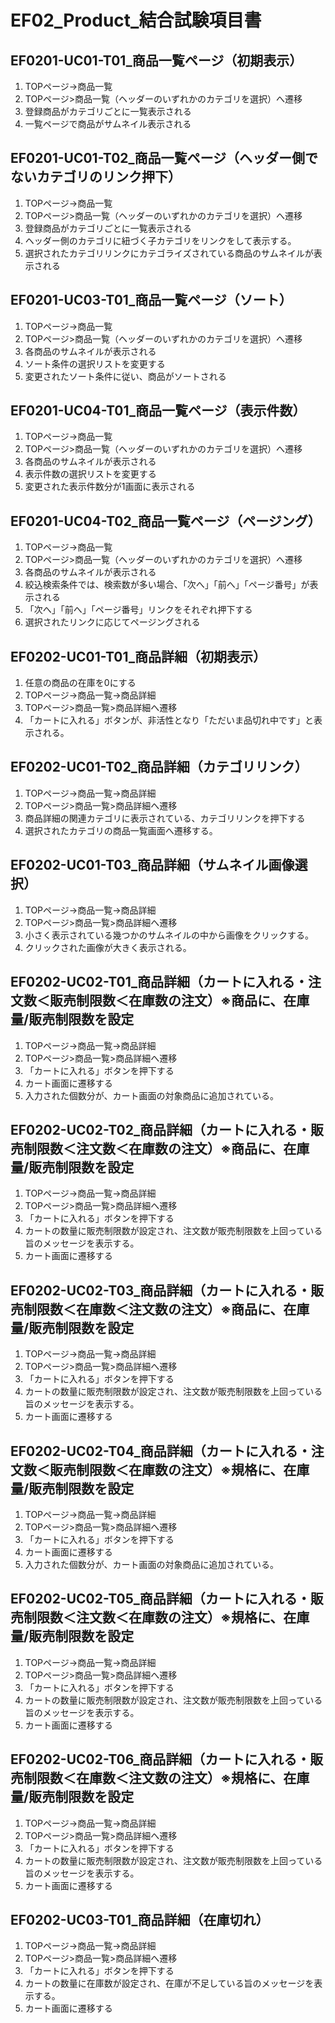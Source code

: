 # EF02_Product_結合試験項目書

## EF0201-UC01-T01_商品一覧ページ（初期表示）

1. TOPページ→商品一覧
1. TOPページ>商品一覧（ヘッダーのいずれかのカテゴリを選択）へ遷移
1. 登録商品がカテゴリごとに一覧表示される
1. 一覧ページで商品がサムネイル表示される

## EF0201-UC01-T02_商品一覧ページ（ヘッダー側でないカテゴリのリンク押下）

1. TOPページ→商品一覧
1. TOPページ>商品一覧（ヘッダーのいずれかのカテゴリを選択）へ遷移
1. 登録商品がカテゴリごとに一覧表示される
1. ヘッダー側のカテゴリに紐づく子カテゴリをリンクをして表示する。
1. 選択されたカテゴリリンクにカテゴライズされている商品のサムネイルが表示される

## EF0201-UC03-T01_商品一覧ページ（ソート）

1. TOPページ→商品一覧
1. TOPページ>商品一覧（ヘッダーのいずれかのカテゴリを選択）へ遷移
1. 各商品のサムネイルが表示される
1. ソート条件の選択リストを変更する
1. 変更されたソート条件に従い、商品がソートされる

## EF0201-UC04-T01_商品一覧ページ（表示件数）

1. TOPページ→商品一覧
1. TOPページ>商品一覧（ヘッダーのいずれかのカテゴリを選択）へ遷移
1. 各商品のサムネイルが表示される
1. 表示件数の選択リストを変更する
1. 変更された表示件数分が1画面に表示される

## EF0201-UC04-T02_商品一覧ページ（ページング）

1. TOPページ→商品一覧
1. TOPページ>商品一覧（ヘッダーのいずれかのカテゴリを選択）へ遷移
1. 各商品のサムネイルが表示される
1. 絞込検索条件では、検索数が多い場合、「次へ」「前へ」「ページ番号」が表示される
1. 「次へ」「前へ」「ページ番号」リンクをそれぞれ押下する
1. 選択されたリンクに応じてページングされる

## EF0202-UC01-T01_商品詳細（初期表示）
1. 任意の商品の在庫を0にする
1. TOPページ→商品一覧→商品詳細
1. TOPページ>商品一覧>商品詳細へ遷移
1. 「カートに入れる」ボタンが、非活性となり「ただいま品切れ中です」と表示される。

## EF0202-UC01-T02_商品詳細（カテゴリリンク）

1. TOPページ→商品一覧→商品詳細
1. TOPページ>商品一覧>商品詳細へ遷移
1. 商品詳細の関連カテゴリに表示されている、カテゴリリンクを押下する
1. 選択されたカテゴリの商品一覧画面へ遷移する。

## EF0202-UC01-T03_商品詳細（サムネイル画像選択）

1. TOPページ→商品一覧→商品詳細
1. TOPページ>商品一覧>商品詳細へ遷移
1. 小さく表示されている幾つかのサムネイルの中から画像をクリックする。
1. クリックされた画像が大きく表示される。

## EF0202-UC02-T01_商品詳細（カートに入れる・注文数＜販売制限数＜在庫数の注文）※商品に、在庫量/販売制限数を設定

1. TOPページ→商品一覧→商品詳細
1. TOPページ>商品一覧>商品詳細へ遷移
1. 「カートに入れる」ボタンを押下する
1. カート画面に遷移する
1. 入力された個数分が、カート画面の対象商品に追加されている。

## EF0202-UC02-T02_商品詳細（カートに入れる・販売制限数＜注文数＜在庫数の注文）※商品に、在庫量/販売制限数を設定

1. TOPページ→商品一覧→商品詳細
1. TOPページ>商品一覧>商品詳細へ遷移
1. 「カートに入れる」ボタンを押下する
1. カートの数量に販売制限数が設定され、注文数が販売制限数を上回っている旨のメッセージを表示する。
1. カート画面に遷移する

## EF0202-UC02-T03_商品詳細（カートに入れる・販売制限数＜在庫数＜注文数の注文）※商品に、在庫量/販売制限数を設定

1. TOPページ→商品一覧→商品詳細
1. TOPページ>商品一覧>商品詳細へ遷移
1. 「カートに入れる」ボタンを押下する
1. カートの数量に販売制限数が設定され、注文数が販売制限数を上回っている旨のメッセージを表示する。
1. カート画面に遷移する

## EF0202-UC02-T04_商品詳細（カートに入れる・注文数＜販売制限数＜在庫数の注文）※規格に、在庫量/販売制限数を設定

1. TOPページ→商品一覧→商品詳細
1. TOPページ>商品一覧>商品詳細へ遷移
1. 「カートに入れる」ボタンを押下する
1. カート画面に遷移する
1. 入力された個数分が、カート画面の対象商品に追加されている。

## EF0202-UC02-T05_商品詳細（カートに入れる・販売制限数＜注文数＜在庫数の注文）※規格に、在庫量/販売制限数を設定

1. TOPページ→商品一覧→商品詳細
1. TOPページ>商品一覧>商品詳細へ遷移
1. 「カートに入れる」ボタンを押下する
1. カートの数量に販売制限数が設定され、注文数が販売制限数を上回っている旨のメッセージを表示する。
1. カート画面に遷移する

## EF0202-UC02-T06_商品詳細（カートに入れる・販売制限数＜在庫数＜注文数の注文）※規格に、在庫量/販売制限数を設定

1. TOPページ→商品一覧→商品詳細
1. TOPページ>商品一覧>商品詳細へ遷移
1. 「カートに入れる」ボタンを押下する
1. カートの数量に販売制限数が設定され、注文数が販売制限数を上回っている旨のメッセージを表示する。
1. カート画面に遷移する


## EF0202-UC03-T01_商品詳細（在庫切れ）

1. TOPページ→商品一覧→商品詳細
1. TOPページ>商品一覧>商品詳細へ遷移
1. 「カートに入れる」ボタンを押下する
1. カートの数量に在庫数が設定され、在庫が不足している旨のメッセージを表示する。
1. カート画面に遷移する
